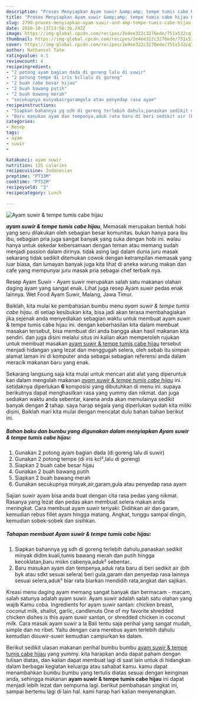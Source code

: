 ```yaml
---
description: "Proses Menyiapkan Ayam suwir &amp;amp; tempe tumis cabe hijau Lezat"
title: "Proses Menyiapkan Ayam suwir &amp;amp; tempe tumis cabe hijau Lezat"
slug: 2790-proses-menyiapkan-ayam-suwir-and-amp-tempe-tumis-cabe-hijau-lezat
date: 2020-10-13T23:50:26.242Z
image: https://img-global.cpcdn.com/recipes/2e4ee322c3276ede/751x532cq70/ayam-suwir-tempe-tumis-cabe-hijau-foto-resep-utama.jpg
thumbnail: https://img-global.cpcdn.com/recipes/2e4ee322c3276ede/751x532cq70/ayam-suwir-tempe-tumis-cabe-hijau-foto-resep-utama.jpg
cover: https://img-global.cpcdn.com/recipes/2e4ee322c3276ede/751x532cq70/ayam-suwir-tempe-tumis-cabe-hijau-foto-resep-utama.jpg
author: Nathaniel Tate
ratingvalue: 4.5
reviewcount: 4
recipeingredient:
- "2 potong ayam bagian dada di goreng lalu di suwir"
- "2 potong tempe di iris kcllalu di goreng"
- "2 buah cabe besar hijau"
- "2 buah bawang putih"
- "2 buah bawang merah"
- "secukupnya minyakairgaramgula atau penyedap rasa ayam"
recipeinstructions:
- "Siapkan bahannya yg sdh di goreng terlebih dahulu,panaskan sedikit minyak didlm kuali,tumis bawang merah dan putih hingga kecoklatan,baru mskn cabenya,aduk² sebentar.."
- "Baru masukan ayam dan tempenya,aduk rata baru di beri sedikit air (blh byk atau sdkt sesuai selera) beri gula,garam dan penyedap rasa lainnya sesuai selera,aduk² biar rata biarkan mendidih rata,angkat dan sajikan."
categories:
- Resep
tags:
- ayam
- suwir
- 

katakunci: ayam suwir  
nutrition: 125 calories
recipecuisine: Indonesian
preptime: "PT33M"
cooktime: "PT52M"
recipeyield: "3"
recipecategory: Lunch

---
```



![Ayam suwir &amp; tempe tumis cabe hijau](https://img-global.cpcdn.com/recipes/2e4ee322c3276ede/751x532cq70/ayam-suwir-tempe-tumis-cabe-hijau-foto-resep-utama.jpg)

<b><i>ayam suwir &amp; tempe tumis cabe hijau</i></b>, Memasak merupakan bentuk hobi yang seru dilakukan oleh sebagian besar komunitas. bukan hanya para ibu ibu, sebagian pria juga sangat banyak yang suka dengan hobi ini. walau hanya untuk sekedar kebersamaan dengan teman atau memang sudah menjadi passion dalam dirinya. tidak asing lagi dalam dunia juru masak sekarang tidak sedikit ditemukan cowok dengan ketrampilan memasak yang luar biasa, dan lumayan banyak juga kita lihat di aneka warung makan dan cafe yang mempunyai juru masak pria sebagai chef terbaik nya.

Resep Ayam Suwir - Ayam suwir merupakan salah satu makanan olahan daging ayam yang sangat enak. Lihat juga resep Ayam suwir pedas enak lainnya. Wet Food Ayam Suwir, Malang, Jawa Timur.

Baiklah, kita mulai ke pembahasan bumbu menu <i>ayam suwir &amp; tempe tumis cabe hijau</i>. di setiap kesibukan kita, bisa jadi akan terasa membahagiakan jika sejenak anda menyediakan sebagian waktu untuk membuat ayam suwir &amp; tempe tumis cabe hijau ini. dengan keberhasilan kita dalam membuat masakan tersebut, bisa membuat diri anda bangga akan hasil makanan kita sendiri. dan juga disini melalui situs ini kalian akan memperoleh rujukan untuk membuat masakan <u>ayam suwir &amp; tempe tumis cabe hijau</u> tersebut menjadi hidangan yang lezat dan menggugah selera, oleh sebab itu simpan alamat laman ini di komputer anda sebagai sebagian referensi anda dalam meracik makanan baru yang enak.


Sekarang langsung saja kita mulai untuk mencari alat alat yang diperuntuk kan dalam mengolah makanan <u><i>ayam suwir &amp; tempe tumis cabe hijau</i></u> ini. setidaknya diperlukan <b>6</b> komposisi yang dibutuhkan di menu ini. supaya berikutnya dapat menghasilkan rasa yang yummy dan nikmat. dan juga sediakan waktu anda sebentar, karena anda akan memulainya sedikit banyak dengan <b>2</b> tahap. saya harap segala yang diperlukan sudah kita miliki disini, Baiklah mari kita mulai dengan mencatat dulu bahan bahan berikut ini.

<!--inarticleads1-->

##### Bahan baku dan bumbu yang digunakan dalam menyiapkan Ayam suwir &amp; tempe tumis cabe hijau:

1. Gunakan 2 potong ayam bagian dada (di goreng lalu di suwir)
1. Gunakan 2 potong tempe (di iris kcl²,lalu di goreng)
1. Siapkan 2 buah cabe besar hijau
1. Gunakan 2 buah bawang putih
1. Siapkan 2 buah bawang merah
1. Gunakan secukupnya minyak,air,garam,gula atau penyedap rasa ayam


Sajian suwir ayam bisa anda buat dengan cita rasa pedas yang nikmat. Rasanya yang lezat dan pedas akan membuat selera makan anda meningkat. Cara membuat ayam suwir teriyaki: Didihkan air dan garam, kemudian rebus fillet ayam hingga matang. Angkat, tunggu sampai dingin, kemudian sobek-sobek dan sisihkan. 

<!--inarticleads2-->

##### Tahapan membuat Ayam suwir &amp; tempe tumis cabe hijau:

1. Siapkan bahannya yg sdh di goreng terlebih dahulu,panaskan sedikit minyak didlm kuali,tumis bawang merah dan putih hingga kecoklatan,baru mskn cabenya,aduk² sebentar..
1. Baru masukan ayam dan tempenya,aduk rata baru di beri sedikit air (blh byk atau sdkt sesuai selera) beri gula,garam dan penyedap rasa lainnya sesuai selera,aduk² biar rata biarkan mendidih rata,angkat dan sajikan.


Kreasi menu daging ayam memang sangat banyak dan bermacam - macam, salah satunya adalah ayam suwir. Ayam suwir adalah salah satu olahan yang wajib Kamu coba. Ingredients for ayam suwir santan: chicken breast, coconut milk, shallot, garlic, candlenuts One of my favorite shredded chicken dishes is this ayam suwir santan, or shredded chicken in coconut milk. Cara masak ayam suwir a la Bali tentu saja perihal yang sangat mudah, simple dan no ribet. Yaitu dengan cara merebus ayam terlebih dahulu kemudian disuwir-suwir kemudian campurkan ke dalam. 

Berikut sedikit ulasan makanan perihal bumbu bumbu <u>ayam suwir &amp; tempe tumis cabe hijau</u> yang yummy. kita harapkan anda dapat paham dengan tulisan diatas, dan kalian dapat membuat lagi di saat lain untuk di hidangkan dalam berbagai kegiatan keluarga atau sahabat kamu. kamu dapat menambahkan bumbu bumbu yang tertulis diatas sesuai dengan keinginan anda, sehingga makanan <b>ayam suwir &amp; tempe tumis cabe hijau</b> ini dapat menjadi lebih lezat dan sempurna lagi. berikut pembahasan singkat ini, sampai bertemu lagi di lain hal. kami harap hari kalian menyenangkan.
